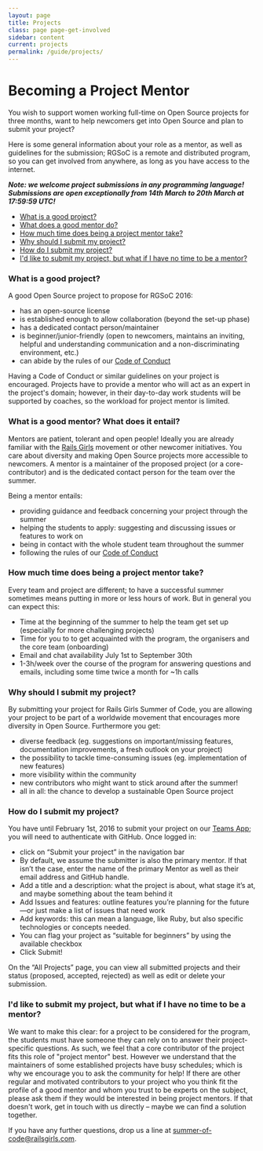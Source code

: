 ```yaml
---
layout: page
title: Projects
class: page page-get-involved
sidebar: content
current: projects
permalink: /guide/projects/
---
```

<h1>Becoming a Project Mentor</h1>

You wish to support women working full-time on Open Source projects for three months, want to help newcomers get into Open Source and plan to submit your project?

Here is some general information about your role as a mentor, as well as guidelines for the submission; RGSoC is a remote and distributed program, so you can get involved from anywhere, as long as you have access to the internet.

<strong><em>Note: we welcome project submissions in any programming language! Submissions are open exceptionally from 14th March to 20th March at 17:59:59 UTC!</em></strong>

<ul>
<li><a href="#q1">What is a good project?</a></li>
<li><a href="#q2">What does a good mentor do?</a></li>
<li><a href="#q3">How much time does being a project mentor take?</a></li>
<li><a href="#q4">Why should I submit my project?</a></li>
<li><a href="#q5">How do I submit my project?</a></li>
<li><a href="#q6">I'd like to submit my project, but what if I have no time to be a mentor?</a></li>
</ul>

<h3 id="q1">What is a good project?</h3>

A good Open Source project to propose for RGSoC 2016:


* has an open-source license
* is established enough to allow collaboration (beyond the set-up phase)
* has a dedicated contact person/maintainer
* is beginner/junior-friendly (open to newcomers, maintains an inviting, helpful and understanding communication and a non-discriminating environment, etc.)
* can abide by the rules of our [Code of Conduct](http://railsgirlssummerofcode.org/about/code-of-conduct/)

Having a Code of Conduct or similar guidelines on your project is encouraged. Projects have to provide a mentor who will act as an expert in the project's domain; however, in their day-to-day work students will be supported by coaches, so the workload for project mentor is limited.

<h3 id="q2">What is a good mentor? What does it entail?</h3>

Mentors are patient, tolerant and open people! Ideally you are already familiar with the [Rails Girls](http://www.railsgirls.com) movement or other newcomer initiatives. You care about diversity and making Open Source projects more accessible to newcomers.
A mentor is a maintainer of the proposed project (or a core-contributor) and is the dedicated contact person for the team over the summer.

Being a mentor entails:

* providing guidance and feedback concerning your project through the summer
* helping the students to apply: suggesting and discussing issues or features to work on
* being in contact with the whole student team throughout the summer
* following the rules of our [Code of Conduct](http://railsgirlssummerofcode.org/about/code-of-conduct/)



<h3 id="q3">How much time does being a project mentor take?</h3>

Every team and project are different; to have a successful summer sometimes means putting in more or less hours of work. But in general you can expect this:

* Time at the beginning of the summer to help the team get set up (especially for more challenging projects)
* Time for you to to get acquainted with the program, the organisers and the core team (onboarding)
* Email and chat availability July 1st to September 30th
* 1-3h/week over the course of the program for answering questions and emails, including some time twice a month for  ~1h calls



<h3 id="q4">Why should I submit my project?</h3>

By submitting your project for Rails Girls Summer of Code, you are allowing your project to be part of a worldwide movement that encourages more diversity in Open Source.  Furthermore you get:

* diverse feedback (eg. suggestions on important/missing features, documentation improvements, a fresh outlook on your project)
* the possibility to tackle time-consuming issues (eg. implementation of new features)
* more visibility within the community
* new contributors who might want to stick around after the summer!
* all in all: the chance to develop a sustainable Open Source project


<h3 id="q5">How do I submit my project?</h3>

You have until February 1st, 2016 to submit your project on our [Teams App](https://teams.railsgirlssummerofcode.org); you will need to authenticate with GitHub. Once logged in:

* click on “Submit your project” in the navigation bar
* By default, we assume the submitter is also the primary mentor. If that isn’t the case, enter the name of the primary Mentor as well as their email address and GitHub handle.
* Add a title and a description: what the project is about, what stage it’s at, and maybe something about the team behind it
* Add Issues and features: outline features you’re planning for the future—or just make a list of issues that need work
* Add keywords: this can mean a language, like Ruby, but also specific technologies or concepts needed.
* You can flag your project as “suitable for beginners” by using the available checkbox
* Click Submit!

On the “All Projects” page, you can view all submitted projects and their status (proposed, accepted, rejected) as well as edit or delete your submission.


<h3 id="q6">I'd like to submit my project, but what if I have no time to be a mentor?</h3>

We want to make this clear: for a project to be considered for the program, the students must have someone they can rely on to answer their project-specific questions. As such, we feel that a core contributor of the project fits this role of "project mentor" best.
However we understand that the maintainers of some established projects have busy schedules; which is why we encourage you to ask the community for help! If there are other regular and motivated contributors to your project who you think fit the profile of a good mentor and whom you trust to be experts on the subject, please ask them if they would be interested in being project mentors. If that doesn't work, get in touch with us directly – maybe we can find a solution together.


<p>If you have any further questions, drop us a line at <a href="mailto:summer-of-code@railsgirls.com">summer-of-code@railsgirls.com</a>.</p>

